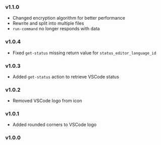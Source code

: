 ### v1.1.0

- Changed encryption algorithm for better performance
- Rewrite and split into multiple files
- `run-command` no longer responds with data

### v1.0.4

- Fixed `get-status` missing return value for `status_editor_language_id`

### v1.0.3

- Added `get-status` action to retrieve VSCode status

### v1.0.2

- Removed VSCode logo from icon

### v1.0.1

- Added rounded corners to VSCode logo

### v1.0.0
